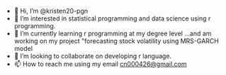 - 👋 Hi, I’m @kristen20-pgn
- 👀 I’m interested in statistical programming and data science using r programming.
- 🌱 I’m currently learning r programming at my degree level ...and am working on my project "forecasting stock volatility using MRS-GARCH model
- 💞️ I’m looking to collaborate on developing r language.
- 📫 How to reach me using my email cn000426@gmail.com

<!---
kristen20-pgn/kristen20-pgn is a ✨ special ✨ repository because its `README.md` (this file) appears on your GitHub profile.
You can click the Preview link to take a look at your changes.
--->
